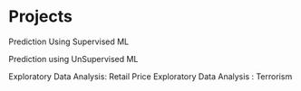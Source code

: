 # Projects
Prediction Using Supervised ML

Prediction using UnSupervised ML

Exploratory Data Analysis: Retail Price
Exploratory Data Analysis : Terrorism 
